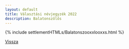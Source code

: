 ```yaml
---
layout: default
title: Választási névjegyzék 2022
description: Balatonszőlős
---
```


{% include settlementHTMLs/Balatonszooxxlooxxs.html %}

[Vissza](./)